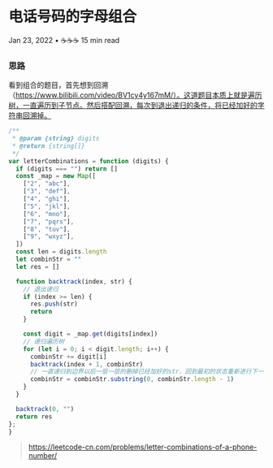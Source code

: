 # 电话号码的字母组合

Jan 23, 2022 • ☕️☕️☕️ 15 min read

### 思路

看到组合的题目，首先想到回溯（https://www.bilibili.com/video/BV1cy4y167mM/）。这道题目本质上就是遍历树，一直遍历到子节点。然后搭配回溯，每次到退出递归的条件，将已经加好的字符串回溯掉。

```js
/**
 * @param {string} digits
 * @return {string[]}
 */
var letterCombinations = function (digits) {
  if (digits === "") return []
  const _map = new Map([
    ["2", "abc"],
    ["3", "def"],
    ["4", "ghi"],
    ["5", "jkl"],
    ["6", "mno"],
    ["7", "pqrs"],
    ["8", "tuv"],
    ["9", "wxyz"],
  ])
  const len = digits.length
  let combinStr = ""
  let res = []

  function backtrack(index, str) {
    // 退出递归
    if (index >= len) {
      res.push(str)
      return
    }

    const digit = _map.get(digits[index])
    // 递归遍历树
    for (let i = 0; i < digit.length; i++) {
      combinStr += digit[i]
      backtrack(index + 1, combinStr)
      // 一直递归到边界以后一层一层的删掉已经加好的str，回到最初的状态重新进行下一个分支的拼接
      combinStr = combinStr.substring(0, combinStr.length - 1)
    }
  }

  backtrack(0, "")
  return res
};
}
```

> https://leetcode-cn.com/problems/letter-combinations-of-a-phone-number/
